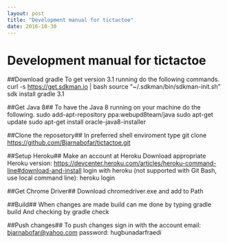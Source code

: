 ```yaml
---
layout: post
title: "Development manual for tictactoe"
date: 2016-10-30
---
```


# Development manual for tictactoe

##Download gradle
To get version 3.1 running do the following commands.
curl -s https://get.sdkman.io | bash
source "~/.sdkman/bin/sdkman-init.sh"
sdk install gradle 3.1

##Get Java 8##
To have the Java 8 running on your machine do the following.
sudo add-apt-repository ppa:webupd8team/java
sudo apt-get update
sudo apt-get install oracle-java8-installer

##Clone the reposetory##
In preferred shell enviroment type
git clone https://github.com/Bjarnabofar/tictactoe.git

##Setup Heroku##
Make an account at Heroku
Download appropriate Heroku version:
https://devcenter.heroku.com/articles/heroku-command-line#download-and-install
login with heroku (not supported with Git Bash, use local command line):
heroku login

##Get Chrome Driver##
Download chromedriver.exe and add to Path

##Build##
When changes are made build can me done by typing
gradle build
And checking by
gradle check

##Push changes##
To push changes sign in with the account
email: bjarnabofar@yahoo.com
password: hugbunadarfraedi
